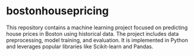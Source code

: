 # bostonhousepricing
This repository contains a machine learning project focused on predicting house prices in Boston using historical data. The project includes data preprocessing, model training, and evaluation. It is implemented in Python and leverages popular libraries like Scikit-learn and Pandas.
